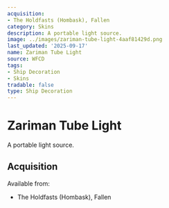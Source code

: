 ```yaml
---
acquisition:
- The Holdfasts (Hombask), Fallen
category: Skins
description: A portable light source.
image: ../images/zariman-tube-light-4aaf81429d.png
last_updated: '2025-09-17'
name: Zariman Tube Light
source: WFCD
tags:
- Ship Decoration
- Skins
tradable: false
type: Ship Decoration
---
```


# Zariman Tube Light

A portable light source.

## Acquisition

Available from:
- The Holdfasts (Hombask), Fallen

